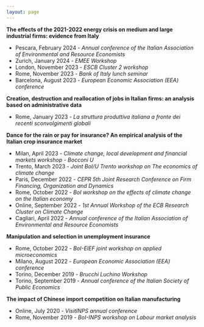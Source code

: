 ```yaml
---
layout: page
---
```


**The effects of the 2021-2022 energy crisis on medium and large industrial firms: evidence from Italy**

- Pescara, February 2024 - *Annual conference of the Italian Association of Environmental and Resource Economists*
- Zurich, January 2024 - *EMEE Workshop*
- London, November 2023 - *ESCB Cluster 2 workshop*
- Rome, November 2023 - *Bank of Italy lunch seminar*
- Barcelona, August 2023 - *European Economic Association (EEA) conference*

**Creation, destruction and reallocation of jobs in Italian firms: an analysis based on administrative data**

- Rome, January 2023 - *La struttura produttiva italiana a fronte dei recenti sconvolgimenti globali* 

**Dance for the rain or pay for insurance? An empirical analysis of the Italian crop insurance market**

- Milan, April 2023 - *Climate change, local development and financial markets workshop - Bocconi U*
- Trento, March 2023 - *Joint BoI/U Trento workshop on The economics of climate change*
- Paris, December 2022 - *CEPR 5th Joint Research Conference on Firm Financing, Organization and Dynamics*
- Rome, October 2022 - *BoI workshop on the effects of climate change on the Italian economy* 
- Online, September 2022 - *1st Annual Workshop of the ECB Research Cluster on Climate Change*
- Cagliari, April 2022 - *Annual conference of the Italian Association of Environmental and Resource Economists*

**Manipulation and selection in unemployment insurance**

- Rome, October 2022 - *BoI-EIEF joint workshop on applied microeconomics*
- Milano, August 2022 - *European Economic Association (EEA) conference*
- Torino, December 2019 - *Brucchi Luchino Workshop*
- Torino, September 2019 - *Annual conference of the Italian Society of Public Economics*

**The impact of Chinese import competition on Italian manufacturing**

- Online, July 2020 - *VisitINPS annual conference*
- Rome, November 2019 - *BoI-INPS workshop on Labour market analysis*

